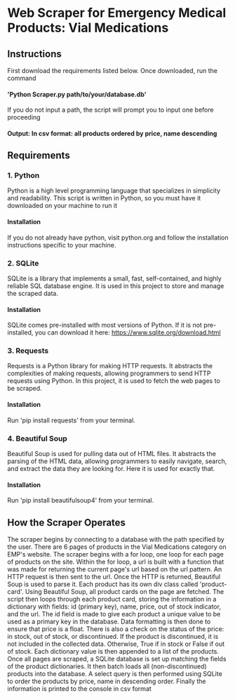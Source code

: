 # Web Scraper for Emergency Medical Products: Vial Medications

## Instructions
First download the requirements listed below.
Once downloaded, run the command 
#### 'Python Scraper.py path/to/your/database.db'
If you do not input a path, the script will prompt you to input one before proceeding

#### Output: In csv format: all products ordered by price, name descending

## Requirements

### 1. Python
Python is a high level programming language that specializes in simplicity and readability. This script is written
in Python, so you must have it downloaded on your machine to run it

#### Installation
If you do not already have python, visit python.org and follow the installation instructions specific to your machine.

### 2. SQLite
SQLite is a library that implements a small, fast, self-contained, and highly reliable SQL database engine. It is used 
in this project to store and manage the scraped data.

#### Installation
SQLite comes pre-installed with most versions of Python. If it is not pre-installed, you can download it 
here: https://www.sqlite.org/download.html 


### 3. Requests
Requests is a Python library for making HTTP requests. It abstracts the complexities of making requests, allowing 
programmers to send HTTP requests using Python. In this project, it is used to fetch the web pages to be scraped.

#### Installation
Run 'pip install requests' from your terminal.

### 4. Beautiful Soup
Beautiful Soup is used for pulling data out of HTML files. It abstracts the parsing of the HTML data, allowing
programmers to easily navigate, search, and extract the data they are looking for. Here it is used for exactly that.



#### Installation
Run 'pip install beautifulsoup4' from your terminal.

## How the Scraper Operates
The scraper begins by connecting to a database with the path specified by the user. There are 6 pages of products in the
Vial Medications category on EMP's website. The scraper begins with a for loop, one loop for each page of products on 
the site. Within the for loop, a url is built with a function that was made for returning the current page's url based 
on the url pattern. An HTTP request is then sent to the url. Once the HTTP is returned, Beautiful Soup is used to parse
it. Each product has its own div class called 'product-card'. Using Beautiful Soup, all product cards on the page are 
fetched. The script then loops through each product card, storing the information in a dictionary with 
fields: id (primary key), name, price, out of stock indicator, and the url. 
The id field is made to give each product a unique value to be used as a primary key in the database. 
Data formatting is then done to ensure that price is a float. There is also a check on the status of the price: in stock, 
out of stock, or discontinued. If the product is discontinued, it is not included in the collected data. Otherwise, True 
if in stock or False if out of stock. Each dictionary value is then appended to a list of the products. Once all pages 
are scraped, a SQLite database is set up matching the fields of the product dictionaries. It then batch loads all
(non-discontinued) products into the database. A select query is then performed using SQLite to order the products
by price, name in descending order. Finally the information is printed to the console in csv format

